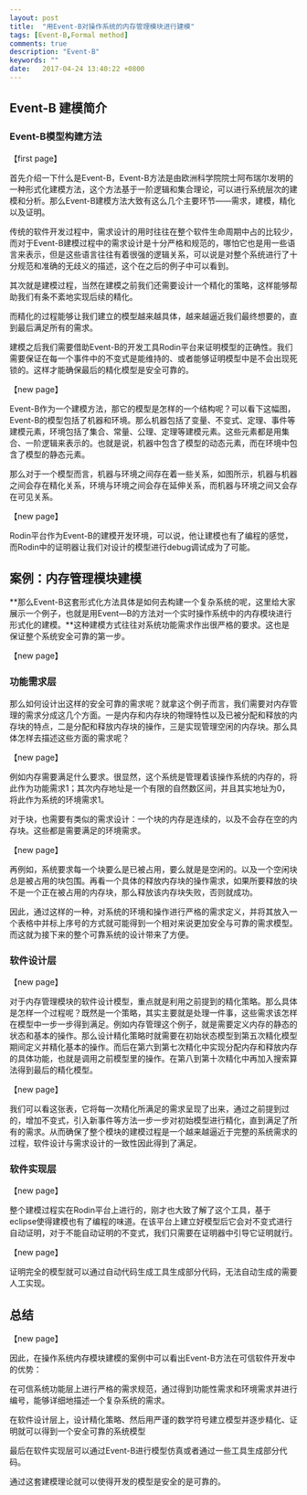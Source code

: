 ```yaml
---
layout: post
title:  "用Event-B对操作系统的内存管理模块进行建模"
tags: [Event-B,Formal method]
comments: true
description: "Event-B"
keywords: ""
date:   2017-04-24 13:40:22 +0800
---
```


## Event-B 建模简介

### Event-B模型构建方法

【first page】

首先介绍一下什么是Event-B，Event-B方法是由欧洲科学院院士阿布瑞尔发明的一种形式化建模方法，这个方法基于一阶逻辑和集合理论，可以进行系统层次的建模和分析。那么Event-B建模方法大致有这么几个主要环节——需求，建模，精化以及证明。

传统的软件开发过程中，需求设计的用时往往在整个软件生命周期中占的比较少，而对于Event-B建模过程中的需求设计是十分严格和规范的，哪怕它也是用一些语言来表示，但是这些语言往往有着很强的逻辑关系，可以说是对整个系统进行了十分规范和准确的无歧义的描述，这个在之后的例子中可以看到。

其次就是建模过程，当然在建模之前我们还需要设计一个精化的策略，这样能够帮助我们有条不紊地实现后续的精化。

而精化的过程能够让我们建立的模型越来越具体，越来越逼近我们最终想要的，直到最后满足所有的需求。

建模之后我们需要借助Event-B的开发工具Rodin平台来证明模型的正确性。我们需要保证在每一个事件中的不变式是能维持的、或者能够证明模型中是不会出现死锁的。这样才能确保最后的精化模型是安全可靠的。

【new page】

Event-B作为一个建模方法，那它的模型是怎样的一个结构呢？可以看下这幅图，Event-B的模型包括了机器和环境。那么机器包括了变量、不变式、定理、事件等建模元素，环境包括了集合、常量、公理、定理等建模元素。这些元素都是用集合、一阶逻辑来表示的。也就是说，机器中包含了模型的动态元素，而在环境中包含了模型的静态元素。

那么对于一个模型而言，机器与环境之间存在着一些关系，如图所示，机器与机器之间会存在精化关系，环境与环境之间会存在延伸关系，而机器与环境之间又会存在可见关系。

【new page】

Rodin平台作为Event-B的建模开发环境，可以说，他让建模也有了编程的感觉，而Rodin中的证明器让我们对设计的模型进行debug调试成为了可能。



## 案例：内存管理模块建模

**那么Event-B这套形式化方法具体是如何去构建一个复杂系统的呢，这里给大家展示一个例子，也就是用Event—B的方法对一个实时操作系统中的内存模块进行形式化的建模。**这种建模方式往往对系统功能需求作出很严格的要求。这也是保证整个系统安全可靠的第一步。

【new page】

### 功能需求层

那么如何设计出这样的安全可靠的需求呢？就拿这个例子而言，我们需要对内存管理的需求分成这几个方面。一是内存和内存块的物理特性以及已被分配和释放的内存块的特点，二是分配和释放内存块的操作，三是实现管理空闲的内存块。那么具体怎样去描述这些方面的需求呢？

【new page】

例如内存需要满足什么要求。很显然，这个系统是管理着该操作系统的内存的，将此作为功能需求1；其次内存地址是一个有限的自然数区间，并且其实地址为0，将此作为系统的环境需求1。

对于块，也需要有类似的需求设计：一个块的内存是连续的，以及不会存在空的内存块。这些都是需要满足的环境需求。

【new page】

再例如，系统要求每一个块要么是已被占用，要么就是是空闲的。以及一个空闲块总是被占用的块包围。再看一个具体的释放内存块的操作需求，如果所要释放的块不是一个正在被占用的内存块，那么释放该内存块失败，否则就成功。

因此，通过这样的一种，对系统的环境和操作进行严格的需求定义，并将其放入一个表格中并标上序号的方式就可能得到一个相对来说更加安全与可靠的需求模型。而这就为接下来的整个可靠系统的设计带来了方便。

### 软件设计层

【new page】

对于内存管理模块的软件设计模型，重点就是利用之前提到的精化策略。那么具体是怎样一个过程呢？既然是一个策略，其实主要就是处理一件事，这些需求该怎样在模型中一步一步得到满足。例如内存管理这个例子，就是需要定义内存的静态的状态和基本的操作。那么设计精化策略时就需要在初始状态模型到第五次精化模型期间定义并精化基本的操作。而后在第六到第七次精化中实现分配内存和释放内存的具体功能，也就是调用之前模型里的操作。在第八到第十次精化中再加入搜索算法得到最后的精化模型。

【new page】

我们可以看这张表，它将每一次精化所满足的需求呈现了出来，通过之前提到过的，增加不变式，引入新事件等方法一步一步对初始模型进行精化，直到满足了所有的需求。从而确保了整个模块的建模过程是一个越来越逼近于完整的系统需求的过程，软件设计与需求设计的一致性因此得到了满足。

### 软件实现层
【new page】

整个建模过程实在Rodin平台上进行的，刚才也大致了解了这个工具，基于eclipse使得建模也有了编程的味道。在该平台上建立好模型后它会对不变式进行自动证明，对于不能自动证明的不变式，我们只需要在证明器中引导它证明就行。

【new page】

证明完全的模型就可以通过自动代码生成工具生成部分代码，无法自动生成的需要人工实现。

## 总结 

【new page】

因此，在操作系统内存模块建模的案例中可以看出Event-B方法在可信软件开发中的优势：

在可信系统功能层上进行严格的需求规范，通过得到功能性需求和环境需求并进行编号，能够详细地描述一个复杂系统的需求。

在软件设计层上，设计精化策略、然后用严谨的数学符号建立模型并逐步精化、证明就可以得到一个安全可靠的系统模型

最后在软件实现层可以通过Event-B进行模型仿真或者通过一些工具生成部分代码。

通过这套建模理论就可以使得开发的模型是安全的是可靠的。



